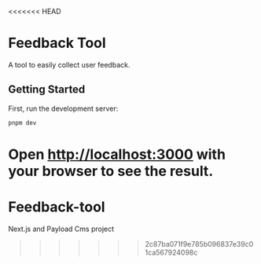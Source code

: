 <<<<<<< HEAD
# Feedback Tool

A tool to easily collect user feedback.

## Getting Started

First, run the development server:

```bash
pnpm dev
```

Open [http://localhost:3000](http://localhost:3000) with your browser to see the result.
=======
# Feedback-tool
Next.js and Payload Cms project
>>>>>>> 2c87ba071f9e785b096837e39c01ca567924098c
